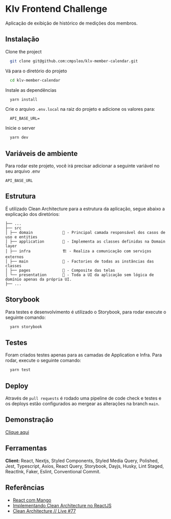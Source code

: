 # Klv Frontend Challenge

Aplicação de exibição de histórico de medições dos membros.

## Instalação

Clone the project

```bash
  git clone git@github.com:cmpsleo/klv-member-calendar.git
```

Vá para o diretório do projeto

```bash
  cd klv-member-calendar
```

Instale as dependências

```bash
  yarn install
```

Crie o arquivo `.env.local` na raiz do projeto e adicione os valores para:

```
  API_BASE_URL=
```

Inicie o server

```bash
  yarn dev
```

## Variáveis de ambiente

Para rodar este projeto, você irá precisar adicionar a seguinte variável no seu arquivo .env

`API_BASE_URL`

## Estrutura

É utilizado Clean Architecture para a estrutura da aplicação, segue abaixo a explicação dos diretórios:

```
├── ...
├── src
│ ├── domain             👑 - Principal camada responsável dos casos de uso e entities
│ ├── application        🤝 - Implementa as classes definidas na Domain layer
│ ├── infra              🏗️ - Realiza a comunicação com serviços externos
│ ├── main               📌 - Factories de todas as instâncias das classes
│ ├── pages              🥂 - Composite das telas
│ └── presentation       🧩 - Toda a UI da aplicação sem lógica de domínio apenas da própria UI.
├── ...
```

## Storybook

Para testes e desenvolvimento é utilizado o Storybook, para rodar execute o seguinte comando:

```bash
  yarn storybook
```

## Testes

Foram criados testes apenas para as camadas de Application e Infra. Para rodar, execute o seguinte comando:

```bash
  yarn test
```

## Deploy

Através de `pull requests` é rodado uma pipeline de code check e testes e os deploys estão configurados ao mergear as alterações na branch `main`.

## Demonstração

[Clique aqui](https://klv-member-calendar.vercel.app)

## Ferramentas

**Client:** React, Nextjs, Styled Components, Styled Media Query, Polished, Jest, Typescript, Axios, React Query, Storybook, Dayjs, Husky, Lint Staged, ReactInk, Faker, Eslint, Conventional Commit.

## Referências

- [React com Mango](https://www.udemy.com/course/react-com-mango)
- [Implementando Clean Architecture no ReactJS](https://joaogbsczip.medium.com/implementando-clean-architecture-no-reactjs-af17fb70ca6)
- [Clean Architecture // Live #77](https://www.youtube.com/watch?v=kwpiV0efMRM&ab_channel=RodrigoBranas)
